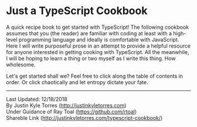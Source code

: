 # Just a TypeScript Cookbook
A quick recipe book to get started with TypeScript! The following cookbook assumes that you (the reader) are familiar with coding at least with a high-level programming language and ideally is comfortable with JavaScript. Here I will write purposeful prose in an attempt to provide a helpful resource for anyone interested in getting cooking with TypeScript.  All the meanwhile, I will be hoping to learn a thing or two myself as I write this thing. How wholesome.

Let's get started shall we? Feel free to click along the table of contents in order. Or click chaotically and let entropy dictate your fate.


***
Last Updated: 12/18/2018  
By Justin Kyle Torres (http://justinkyletorres.com)     
Under Guidance of Ray Toal (https://github.com/rtoal)         
Shareble Link (http://justinkyletorres.com/typescript-cookbook/)    